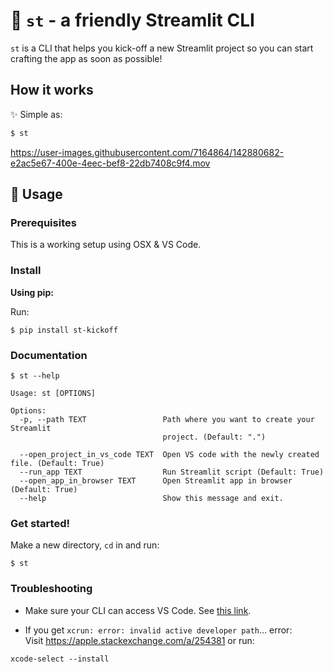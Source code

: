 # 🎈 `st` - a friendly Streamlit CLI

`st` is a CLI that helps you kick-off a new Streamlit project so you can start crafting the app as soon as possible!

## How it works

✨ Simple as:

```bash
$ st
```

https://user-images.githubusercontent.com/7164864/142880682-e2ac5e67-400e-4eec-bef8-22db7408c9f4.mov


## 🚀 Usage

### Prerequisites

This is a working setup using OSX & VS Code.

### Install

**Using pip:**

Run:
```
$ pip install st-kickoff
```


### Documentation

```
$ st --help

Usage: st [OPTIONS]

Options:
  -p, --path TEXT                 Path where you want to create your Streamlit
                                  project. (Default: ".")

  --open_project_in_vs_code TEXT  Open VS code with the newly created file. (Default: True)
  --run_app TEXT                  Run Streamlit script (Default: True)
  --open_app_in_browser TEXT      Open Streamlit app in browser (Default: True)
  --help                          Show this message and exit.
```

### Get started!

Make a new directory, `cd` in and run:

```
$ st 
```

### Troubleshooting

- Make sure your CLI can access VS Code. See [this link](https://stackoverflow.com/a/40129135/6159698).

- If you get `xcrun: error: invalid active developer path`... error:  
Visit https://apple.stackexchange.com/a/254381 or run:
```
xcode-select --install
```